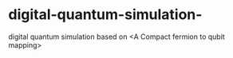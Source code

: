 # digital-quantum-simulation-
digital quantum simulation based on &lt;A Compact fermion to qubit mapping>
